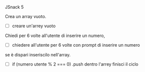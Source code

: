 JSnack 5


Crea un array vuoto.

- [ ] creare un'arrey vuoto

Chiedi per 6 volte all'utente di inserire un numero,

- [ ] chiedere all'utente per 6 volte con prompt di inserire un numero

se è dispari inseriscilo nell'array.

- [ ] if (numero utente % 2 === 0)
            .push dentro l'arrey
            finisci il ciclo
